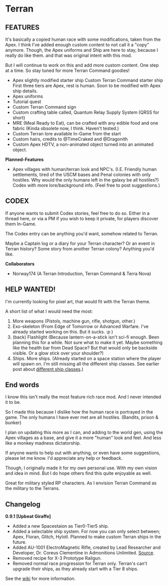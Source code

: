 # Terran

## FEATURES
It's basically a copied human race with some modifications, taken from the Apex.
I think I've added enough custom content to not call it a "copy" anymore. Though, the Apex uniforms and Ship are here to stay, because I really do like them. and that was original intent with this mod.

But I will continue to work on this and add more custom content. One step at a time.
So stay tuned for more Terran Command goodies!
* Apex slightly modified starter ship Custom Terran Command starter ship First three tiers are Apex, rest is human. Soon to be modified with Apex ship details.
* Apex uniforms
* Tutorial quest
* Custom Terran Command sign
* Custom crafting table called, Quantum Relay Supply System (QRSS for short)
* MRE (Meal Ready to Eat), can be crafted with any edible food and one fabric (Kinda obsolete now, I think. Haven't tested.)
* Custom Terran lore available In-Game from the start
* Custom hairs, credits to @TimeCraked and @Dragonith
* Custom Apex HDTV, a non-animated object turned into an animated object.

**Planned-Features**
* Apex villages with human/terran look and NPC's. (I.E. Friendly human settlements, tired of the USCM bases and Penal colonies with only hostiles. Why would the only humans left in the galaxy be all hostiles?)
Codex with more lore/background info. (Feel free to post suggestions.)

## CODEX
If anyone wants to submit Codex stories, feel free to do so. Either in a thread here, or via a PM if you wish to keep it private, for players discover them In-Game.

The Codex entry can be anything you'd want, somehow related to Terran.

Maybe a Captain log or a diary for your Terran character? Or an event in Terran history?
Some story from another Terran colony? Anything you'd like.

**Collaborators**
* Norway174 (A Terran Introduction, Terran Command & Terra Nova)

## HELP WANTED!
I'm currently looking for pixel art, that would fit with the Terran theme.

A short list of what I would need the most:

1. More weapons (Pistols, machine gun, rifle, shotgun, other.)
1. Exo-skeleton (From Edge of Tomorrow or Advanced Warfare. I've already started working on this. But it sucks. :p )
1. (back) Flashlight (Because lantern-on-a-stick isn't sci-fi enough. Been planning this for a while. Not sure what to make it yet. Maybe something like the health bar from Dead Space? But that would only be backside visible. Or a glow stick over your shoulder?)
1. Ships. More ships. (Already started on a space station where the player will spawn on. I'm still missing all the different ship classes. See earlier post about [different ship classes](http://community.playstarbound.com/index.php?threads/terran.86030/page-4#post-2410690).)


## End words
I know this isn't really the most feature rich race mod. And I never intended it to be.

So I made this because I dislike how the human race is portrayed in the game. The only humans I have ever met are all hostiles. (Bandits, prison & bunker)

I plan on updating this more as I can, and adding to the world gen, using the Apex villages as a base, and give it a more "human" look and feel. And less like a monkey madness dictatorship.

If anyone wants to help out with anything, or even have some suggestions, please let me know. I'd appreciate any help or feedback.

Though, I originally made it for my own personal use. With my own vision and idea in mind. But I do hope others find this quite enjoyable as well.

Great for military styled RP characters. As I envision Terran Command as the military to the Terrans.

## Changelog

**0.9.1 [Upbeat Giraffe]**

+ Added a new Spacestaion as Tier0-Tier5 ship.
+ Added a selectable ship system. For now you can only select between; Apex, Floran, Glitch, Hylotl. Planned to make custom Terran ships in the future.
+ Added AU-1001 ElectroMagnetic Rifle, created by Lead Researcher and Developer, Dr. Coreus Clementine in Admonitions Unlimited. [Source](http://community.playstarbound.com/index.php?threads/terran.86030/page-4#post-2434271).
+ Removed recipe for X-3 Prototype Railgun.
+ Removed normal race progression for Terran only. Terran's can't upgrade their ships, as they already start with a Tier 8 ships.

See the [wiki](https://github.com/Norway174/Terran/wiki) for more information.
